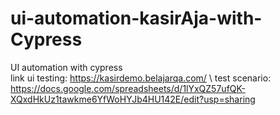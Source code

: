 # ui-automation-kasirAja-with-Cypress
UI automation with cypress \
link ui testing: https://kasirdemo.belajarqa.com/ \ 
test scenario: https://docs.google.com/spreadsheets/d/1lYxQZ57ufQK-XQxdHkUz1tawkme6YfWoHYJb4HU142E/edit?usp=sharing
